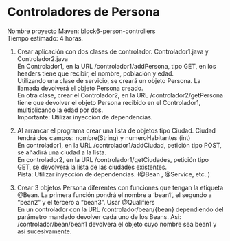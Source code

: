# Controladores de Persona
Nombre proyecto Maven: block6-person-controllers  
Tiempo estimado: 4 horas.

1) Crear aplicación con dos clases de controlador. Controlador1.java y Controlador2.java  
   En Controlador1, en la URL /controlador1/addPersona, tipo GET, en los headers tiene que recibir, el nombre, población y edad.  
   Utilizando una clase de servicio, se creará un objeto Persona. La llamada devolverá el objeto Persona creado.  
   En otra clase, crear el Controlador2, en la URL /controlador2/getPersona tiene que devolver el objeto Persona recibido en el Controlador1, multiplicando la edad por dos.  
   Importante: Utilizar inyección de dependencias.

2)  Al arrancar el programa crear una lista de objetos tipo Ciudad. Ciudad tendrá dos campos: nombre(String) y numeroHabitantes (int)  
    En controlador1, en la URL /controlador1/addCiudad, petición tipo POST, se añadirá una ciudad a la lista.  
    En controlador2, en la URL /controlador1/getCiudades, petición tipo GET, se devolverá la lista de las ciudades existentes.  
    Pista: Utilizar inyección de dependencias. (@Bean , @Service, etc..)  


3) Crear 3 objetos Persona diferentes con funciones que tengan la etiqueta @Bean.  La primera función pondrá el nombre a ‘bean1’, el segundo a “bean2” y el tercero a “bean3”. Usar @Qualifiers  
   En un controlador con la URL /controlador/bean/{bean} dependiendo del parámetro mandado devolver cada uno de los Beans. Asi: /controlador/bean/bean1 devolverá el objeto cuyo nombre sea bean1 y así sucesivamente.    


